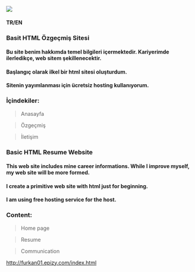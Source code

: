 ![](https://images7.alphacoders.com/294/294430.jpg)



#### TR/EN

### Basit HTML Özgeçmiş Sitesi

#### Bu site benim hakkımda temel bilgileri içermektedir. Kariyerimde ilerledikçe, web sitem şekillenecektir. 
#### Başlangıç olarak ilkel bir html sitesi oluşturdum.
#### Sitenin yayımlanması için ücretsiz hosting kullanıyorum.

### İçindekiler:

> Anasayfa

> Özgeçmiş

> İletişim



### Basic HTML Resume Website

#### This web site includes mine career informations. While I improve myself, my web site will be more formed.
#### I create a primitive web site with html just for beginning.
#### I am using free hosting service for the host.

### Content:

> Home page

> Resume

> Communication

http://furkan01.epizy.com/index.html
